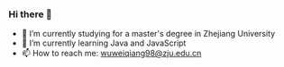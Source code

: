 ### Hi there 👋

- 🔭 I’m currently studying for a master's degree in Zhejiang University
- 🌱 I’m currently learning Java and JavaScript
- 📫 How to reach me: wuweiqiang98@zju.edu.cn
